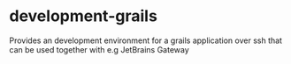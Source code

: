 # development-grails
Provides an development environment for a grails application over ssh that can be used together with e.g JetBrains Gateway
